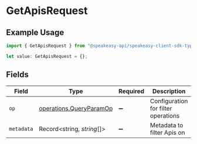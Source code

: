 # GetApisRequest

## Example Usage

```typescript
import { GetApisRequest } from "@speakeasy-api/speakeasy-client-sdk-typescript/sdk/models/operations";

let value: GetApisRequest = {};
```

## Fields

| Field                                                                     | Type                                                                      | Required                                                                  | Description                                                               |
| ------------------------------------------------------------------------- | ------------------------------------------------------------------------- | ------------------------------------------------------------------------- | ------------------------------------------------------------------------- |
| `op`                                                                      | [operations.QueryParamOp](../../../sdk/models/operations/queryparamop.md) | :heavy_minus_sign:                                                        | Configuration for filter operations                                       |
| `metadata`                                                                | Record<string, *string*[]>                                                | :heavy_minus_sign:                                                        | Metadata to filter Apis on                                                |